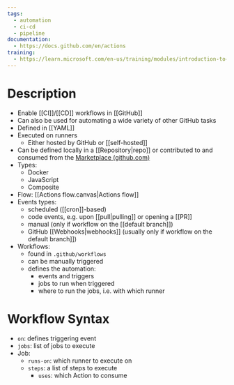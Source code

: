 ```yaml
---
tags:
  - automation
  - ci-cd
  - pipeline
documentation:
  - https://docs.github.com/en/actions
training:
  - https://learn.microsoft.com/en-us/training/modules/introduction-to-github-actions/
---
```

# Description
- Enable [[CI]]/[[CD]] workflows in [[GitHub]]
- Can also be used for automating a wide variety of other GitHub tasks
- Defined in [[YAML]]
- Executed on runners
	- Either hosted by GitHub or [[self-hosted]]
- Can be defined locally in a [[Repository|repo]] or contributed to and consumed from the [Marketplace (github.com)](https://github.com/marketplace?type=actions)
- Types:
	- Docker
	- JavaScript
	- Composite
- Flow: [[Actions flow.canvas|Actions flow]]
- Events types:
	- scheduled ([[cron]]-based)
	- code events, e.g. upon [[pull|pulling]] or opening a [[PR]]
	- manual (only if workflow on the [[default branch]])
	- GitHub [[Webhooks|webhooks]] (usually only if workflow on the default branch]])
- Workflows:
	- found in `.github/workflows`
	- can be manually triggered
	- defines the automation:
		- events and triggers
		- jobs to run when triggered
		- where to run the jobs, i.e. with which runner
# Workflow Syntax
- `on`: defines triggering event
- `jobs`: list of jobs to execute
- Job:
	- `runs-on`: which runner to execute on
	- `steps`: a list of steps to execute
		- `uses`: which Action to consume